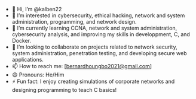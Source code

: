 
- 👋 Hi, I’m @kalben22  
- 👀 I’m interested in cybersecurity, ethical hacking, network and system administration, programming, and network design.  
- 🌱 I’m currently learning CCNA, network and system administration, cybersecurity analysis, and improving my skills in developpment, C, and Docker.  
- 💞️ I’m looking to collaborate on projects related to network security, system administration, penetration testing, and developing secure web applications.  
- 📫 How to reach me: [bernardhoungbo2021@gmail.com]
- 😄 Pronouns: He/Him  
- ⚡ Fun fact: I enjoy creating simulations of corporate networks and designing programming to teach C basics!  
<!---
kalben22/kalben22 is a ✨ special ✨ repository because its `README.md` (this file) appears on your GitHub profile.
You can click the Preview link to take a look at your changes.
--->
